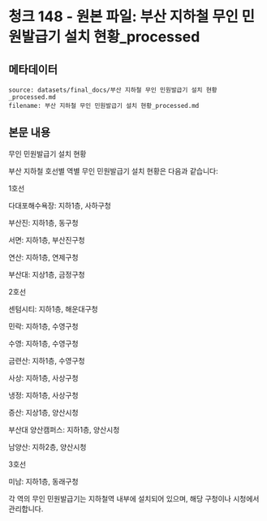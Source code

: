 # 청크 148 - 원본 파일: 부산 지하철 무인 민원발급기 설치 현황_processed

## 메타데이터

```
source: datasets/final_docs/부산 지하철 무인 민원발급기 설치 현황_processed.md
filename: 부산 지하철 무인 민원발급기 설치 현황_processed.md
```

## 본문 내용

무인 민원발급기 설치 현황

부산 지하철 호선별 역별 무인 민원발급기 설치 현황은 다음과 같습니다:

1호선

다대포해수욕장: 지하1층, 사하구청

부산진: 지하1층, 동구청

서면: 지하1층, 부산진구청

연산: 지하1층, 연제구청

부산대: 지상1층, 금정구청

2호선

센텀시티: 지하1층, 해운대구청

민락: 지하1층, 수영구청

수영: 지하1층, 수영구청

금련산: 지하1층, 수영구청

사상: 지하1층, 사상구청

냉정: 지하1층, 사상구청

증산: 지상1층, 양산시청

부산대 양산캠퍼스: 지하1층, 양산시청

남양산: 지하2층, 양산시청

3호선

미남: 지하1층, 동래구청

각 역의 무인 민원발급기는 지하철역 내부에 설치되어 있으며, 해당 구청이나 시청에서 관리합니다.